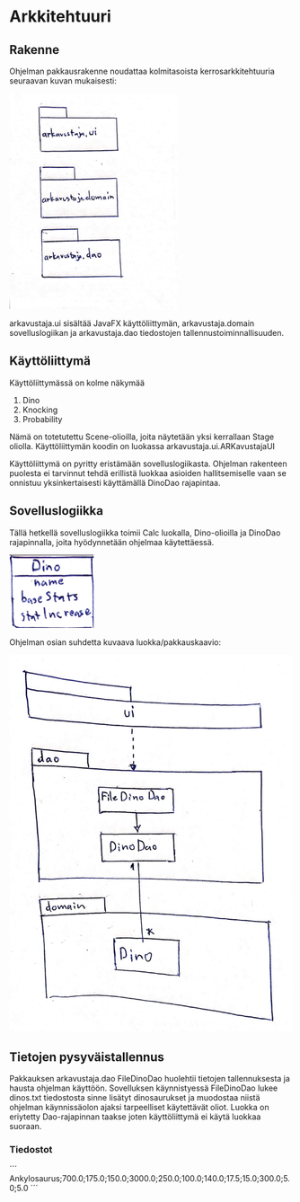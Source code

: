 # Arkkitehtuuri

## Rakenne

Ohjelman pakkausrakenne noudattaa kolmitasoista kerrosarkkitehtuuria seuraavan kuvan mukaisesti:

<img src="https://raw.githubusercontent.com/Fimen/ot-harjoitustyo/master/dokumentaatio/image1.jpeg" width="300">

arkavustaja.ui sisältää JavaFX käyttöliittymän, arkavustaja.domain sovelluslogiikan ja arkavustaja.dao tiedostojen tallennustoiminnallisuuden.

## Käyttöliittymä

Käyttöliittymässä on kolme näkymää
  1. Dino
  2. Knocking
  3. Probability

Nämä on totetutettu Scene-olioilla, joita näytetään yksi kerrallaan Stage oliolla. Käyttöliittymän koodin on luokassa arkavustaja.ui.ARKavustajaUI

Käyttöliittymä on pyritty eristämään sovelluslogiikasta. Ohjelman rakenteen puolesta ei tarvinnut tehdä erillistä luokkaa asioiden hallitsemiselle vaan se onnistuu yksinkertaisesti käyttämällä DinoDao rajapintaa.

## Sovelluslogiikka

Tällä hetkellä sovelluslogiikka toimii Calc luokalla, Dino-olioilla ja DinoDao rajapinnalla, joita hyödynnetään ohjelmaa käytettäessä. 

<img src="https://raw.githubusercontent.com/Fimen/ot-harjoitustyo/master/dokumentaatio/image0.jpeg" width="150">

Ohjelman osian suhdetta kuvaava luokka/pakkauskaavio:

<img src="https://raw.githubusercontent.com/Fimen/ot-harjoitustyo/master/dokumentaatio/image2.jpeg" width="750">

## Tietojen pysyväistallennus

Pakkauksen arkavustaja.dao FileDinoDao huolehtii tietojen tallennuksesta ja hausta ohjelman käyttöön. Sovelluksen käynnistyessä FileDinoDao lukee dinos.txt tiedostosta sinne lisätyt dinosaurukset ja muodostaa niistä ohjelman käynnissäolon ajaksi tarpeelliset käytettävät oliot. Luokka on eriytetty Dao-rajapinnan taakse joten käyttöliittymä ei käytä luokkaa suoraan.

### Tiedostot

´´´
Ankylosaurus;700.0;175.0;150.0;3000.0;250.0;100.0;140.0;17.5;15.0;300.0;5.0;5.0
´´´
